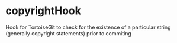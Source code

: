 # copyrightHook
Hook for TortoiseGit to check for the existence of a particular string (generally copyright statements) prior to commiting
